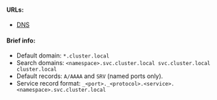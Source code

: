 #### URLs:
- [DNS](https://kubernetes.io/docs/concepts/services-networking/dns-pod-service/)

#### Brief info:
- Default domain: `*.cluster.local`
- Search domains: `<namespace>.svc.cluster.local svc.cluster.local cluster.local`
- Default records: `A/AAAA` and `SRV` (named ports only).
- Service record format: `_<port>._<protocol>.<service>.<namespace>.svc.cluster.local`
